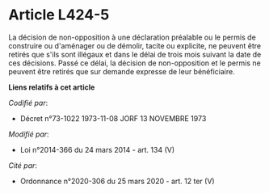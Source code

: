 # Article L424-5

La décision de non-opposition à une déclaration préalable ou le permis de construire ou d'aménager ou de démolir, tacite ou
explicite, ne peuvent être retirés que s'ils sont illégaux et dans le délai de trois mois suivant la date de ces décisions.
Passé ce délai, la décision de non-opposition et le permis ne peuvent être retirés que sur demande expresse de leur
bénéficiaire.

**Liens relatifs à cet article**

_Codifié par_:

  - Décret n°73-1022 1973-11-08 JORF 13 NOVEMBRE 1973

_Modifié par_:

  - Loi n°2014-366 du 24 mars 2014 - art. 134 (V)

_Cité par_:

  - Ordonnance n°2020-306 du 25 mars 2020 - art. 12 ter (V)
